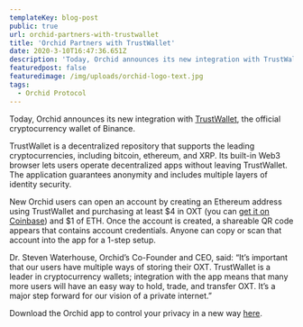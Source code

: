 ```yaml
---
templateKey: blog-post
public: true
url: orchid-partners-with-trustwallet
title: 'Orchid Partners with TrustWallet'
date: 2020-3-10T16:47:36.651Z
description: 'Today, Orchid announces its new integration with TrustWallet, the official cryptocurrency wallet of Binance.'
featuredpost: false
featuredimage: /img/uploads/orchid-logo-text.jpg
tags:
  - Orchid Protocol
---
```

Today, Orchid announces its new integration with [TrustWallet](https://trustwallet.com/), the official cryptocurrency wallet of Binance.

TrustWallet is a decentralized repository that supports the leading cryptocurrencies, including bitcoin, ethereum, and XRP. Its built-in Web3 browser lets users operate decentralized apps without leaving TrustWallet. The application guarantees anonymity and includes multiple layers of identity security. 

New Orchid users can open an account by creating an Ethereum address using TrustWallet and purchasing at least $4 in OXT (you can [get it on Coinbase](https://www.coinbase.com/price/orchid)) and $1 of ETH. Once the account is created, a shareable QR code appears that contains account credentials. Anyone can copy or scan that account into the app for a 1-step setup. 

Dr. Steven Waterhouse, Orchid’s Co-Founder and CEO, said: “It’s important that our users have multiple ways of storing their OXT. TrustWallet is a leader in cryptocurrency wallets; integration with the app means that many more users will have an easy way to hold, trade, and transfer OXT. It’s a major step forward for our vision of a private internet.”

Download the Orchid app to control your privacy in a new way [here](https://www.orchid.com/download).
